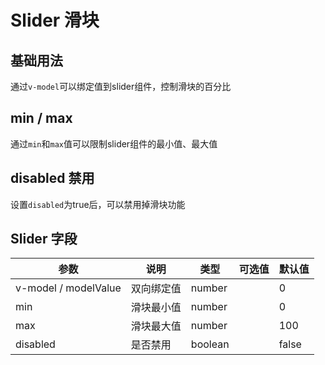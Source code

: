 # Slider 滑块


## 基础用法

通过`v-model`可以绑定值到slider组件，控制滑块的百分比

<preview path="./slider-base.vue" title="基础用法"></preview>


## min / max

通过`min`和`max`值可以限制slider组件的最小值、最大值

<preview path="./slider-min-max.vue" title="最小值/最大值"></preview>


## disabled 禁用

设置`disabled`为true后，可以禁用掉滑块功能

<preview path="./slider-disabled.vue" title="禁用"></preview>

## Slider 字段

| 参数                   | 说明    | 类型      | 可选值                                                   | 默认值   |
|----------------------|-------|---------|-------------------------------------------------------|-------|
| v-model / modelValue | 双向绑定值 | number  |                                                       | 0     |
| min                  | 滑块最小值 | number  |                                                       | 0     |
| max                  | 滑块最大值 | number  | | 100   |
| disabled             | 是否禁用  | boolean |                                      | false |    |
